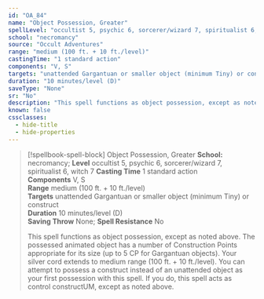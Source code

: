 ```yaml
---
id: "OA_84"
name: "Object Possession, Greater"
spellLevel: "occultist 5, psychic 6, sorcerer/wizard 7, spiritualist 6, witch 7"
school: "necromancy"
source: "Occult Adventures"
range: "medium (100 ft. + 10 ft./level)"
castingTime: "1 standard action"
components: "V, S"
targets: "unattended Gargantuan or smaller object (minimum Tiny) or construct"
duration: "10 minutes/level (D)"
saveType: "None"
sr: "No"
description: "This spell functions as object possession, except as noted above. The possessed animated object has a number of Construction Points appropriate for its size (up to 5 CP for Gargantuan objects). Your silver cord extends to medium range (100 ft. + 10 ft./level).  You can attempt to possess a construct instead of an unattended object as your first possession with this spell. If you do, this spell acts as control constructUM, except as noted above."
known: false
cssclasses:
  - hide-title
  - hide-properties
---
```


> [!spellbook-spell-block] Object Possession, Greater
> **School:** necromancy; **Level** occultist 5, psychic 6, sorcerer/wizard 7, spiritualist 6, witch 7
> **Casting Time** 1 standard action  
> **Components** V, S  
> **Range** medium (100 ft. + 10 ft./level)  
> **Targets** unattended Gargantuan or smaller object (minimum Tiny) or construct  
> **Duration** 10 minutes/level (D)  
> **Saving Throw** None; **Spell Resistance** No
> 
> This spell functions as object possession, except as noted above. The possessed animated object has a number of Construction Points appropriate for its size (up to 5 CP for Gargantuan objects). Your silver cord extends to medium range (100 ft. + 10 ft./level).  You can attempt to possess a construct instead of an unattended object as your first possession with this spell. If you do, this spell acts as control constructUM, except as noted above.